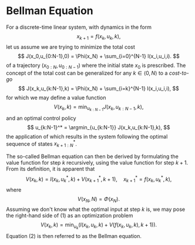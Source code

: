 # Bellman Equation
For a discrete-time linear system, with dynamics in the form
$$
x_{k+1} = f(x_k,u_k,k),
$$
let us assume we are trying to minimize the total cost
$$
J(x_0,u_{0:N-1},0) = \Phi(x_N) + \sum_{i=0}^{N-1} l(x_i,u_i,i).
$$
of a trajectory $(x_{0:N}, u_{0:N-1})$ where the initial state $x_0$ is prescribed. The concept of the total cost can be generalized for any $k \in \langle 0 , N \rangle$ to a *cost-to-go*
$$
J(x_k,u_{k:N-1},k) = \Phi(x_N) + \sum_{i=k}^{N-1} l(x_i,u_i,i),
$$
for which we may define a value function
$$
V(x_k,k) = \min_{u_{k:N-1}} J(x_k,u_{k:N-1},k),
$$
and an optimal control policy
$$
u_{k:N-1}^* = \argmin_{u_{k:N-1}} J(x_k,u_{k:N-1},k),
$$
the application of which results in the system following the optimal sequence of states $x_{k+1:N}^*$.

The so-called Bellman equation can then be derived by formulating the value function for step $k$ recursively, using the value function for step $k+1$. From its definition, it is apparent that
$$\tag{1}
V(x_k,k) = l(x_k,u_k^*,k) + V(x_{k+1}^*,k+1), \quad x_{k+1}^* = f(x_k, u_k^*, k),
$$
where
$$
V(x_N, N) = \Phi(x_N).
$$
Assuming we don't know what the optimal input at step $k$ is, we may pose the right-hand side of (1) as an optimization problem
$$\tag{2}
V(x_k,k) = \min_{u_k} \left(l(x_k,u_k,k) + V(f(x_k,u_k,k),k+1)\right).
$$
Equation (2) is then referred to as the Bellman equation.


